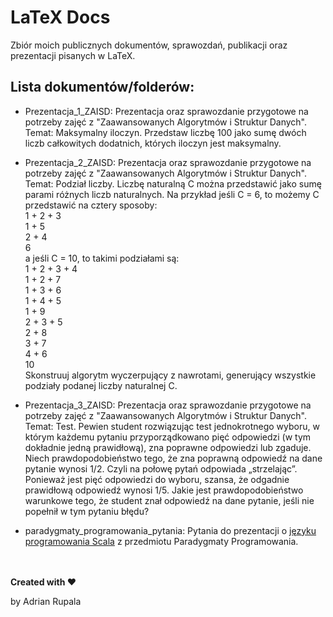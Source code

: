 # LaTeX Docs
Zbiór moich publicznych dokumentów, sprawozdań, publikacji oraz prezentacji pisanych w LaTeX. 

## Lista dokumentów/folderów:

+ Prezentacja_1_ZAISD: Prezentacja oraz sprawozdanie przygotowe na potrzeby zajęć z "Zaawansowanych Algorytmów i Struktur Danych".   
Temat: Maksymalny iloczyn. Przedstaw liczbę 100 jako sumę dwóch liczb całkowitych dodatnich, których iloczyn jest maksymalny.

+ Prezentacja_2_ZAISD: Prezentacja oraz sprawozdanie przygotowe na potrzeby zajęć z "Zaawansowanych Algorytmów i Struktur Danych".   
Temat: Podział liczby. Liczbę naturalną C można przedstawić jako sumę parami różnych liczb naturalnych.
Na przykład jeśli C = 6, to możemy C przedstawić na cztery sposoby:  
1 + 2 + 3  
1 + 5  
2 + 4  
6  
a jeśli C = 10, to takimi podziałami są:  
1 + 2 + 3 + 4  
1 + 2 + 7  
1 + 3 + 6  
1 + 4 + 5  
1 + 9  
2 + 3 + 5  
2 + 8  
3 + 7  
4 + 6  
10  
Skonstruuj algorytm wyczerpujący z nawrotami, generujący wszystkie podziały podanej liczby
naturalnej C.

+ Prezentacja_3_ZAISD: Prezentacja oraz sprawozdanie przygotowe na potrzeby zajęć z "Zaawansowanych Algorytmów i Struktur Danych".  
Temat: Test. Pewien student rozwiązując test jednokrotnego wyboru, w którym każdemu
pytaniu przyporządkowano pięć odpowiedzi (w tym dokładnie jedną prawidłową),
zna poprawne odpowiedzi lub zgaduje. Niech prawdopodobieństwo tego, że zna
poprawną odpowiedź na dane pytanie wynosi 1/2. Czyli na połowę pytań odpowiada „strzelając”. Ponieważ jest pięć odpowiedzi do wyboru, szansa, że odgadnie prawidłową odpowiedź wynosi 1/5.
Jakie jest prawdopodobieństwo warunkowe tego, że student znał odpowiedź na dane pytanie, jeśli nie popełnił w tym pytaniu błędu?

+ paradygmaty_programowania_pytania: Pytania do prezentacji o [języku programowania Scala](https://github.com/Adrixop95/ScalaCode) z przedmiotu Paradygmaty Programowania.

	
<br></br>
**Created with ♥**

by Adrian Rupala